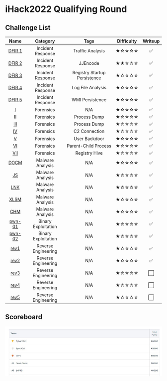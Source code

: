 # iHack2022 Qualifying Round

## Challenge List
| Name                    | Category          | Tags                         | Difficulty  | Writeup  |
|:-----------------------:|:-----------------:|:----------------------------:|:-----------:|:--------:|
| [DFIR 1](DFIR/DFIR%201) | Incident Response | Traffic Analysis             | ★☆☆☆☆    | ✅       |
| [DFIR 2](DFIR/DFIR%202) | Incident Response | JJEncode                     | ★★☆☆☆    | ✅       |
| [DFIR 3](DFIR/DFIR%203) | Incident Response | Registry Startup Persistence | ★☆☆☆☆    | ✅       |
| [DFIR 4](DFIR/DFIR%204) | Incident Response | Log File Analysis            | ★☆☆☆☆    | ✅       |
| [DFIR 5](DFIR/DFIR%205) | Incident Response | WMI Persistence              | ★☆☆☆☆    | ✅       |
| [I](forensics)          | Forensics         | N/A                          | ★☆☆☆☆    | ✅       |
| [II](forensics)         | Forensics         | Process Dump                 | ★☆☆☆☆    | ✅       |
| [III](forensics)        | Forensics         | Process Dump                 | ★☆☆☆☆    | ✅       |
| [IV](forensics)         | Forensics         | C2 Connection                | ★☆☆☆☆    | ✅       |
| [V](forensics)          | Forensics         | User Backdoor                | ★☆☆☆☆    | ✅       |
| [VI](forensics)         | Forensics         | Parent-Child Process         | ★☆☆☆☆    | ✅       |
| [VII](forensics)        | Forensics         | Registry Hive                | ★☆☆☆☆    | ✅       |
| [DOCM](malware/DOCM)    | Malware Analysis  | N/A                          | ★☆☆☆☆    | ✅       |
| [JS](malware/JS)        | Malware Analysis  | N/A                          | ★☆☆☆☆    | ✅       |
| [LNK](malware/LNK)      | Malware Analysis  | N/A                          | ★☆☆☆☆    | ✅       |
| [XLSM](malware/XLSM)    | Malware Analysis  | N/A                          | ★☆☆☆☆    | ✅       |
| [CHM](malware/CHM)      | Malware Analysis  | N/A                          | ★☆☆☆☆    | ✅       |
| [pwn-01](pwn/pwn-01)    | Binary Exploitation | N/A                        | ★☆☆☆☆    | ✅       |
| [pwn-02](pwn/pwn-02)    | Binary Exploitation | N/A                        | ★☆☆☆☆    | ✅       |
| [rev1](rev/rev1)        | Reverse Engineering | N/A                        | ★☆☆☆☆    | ✅       |
| [rev2](rev/rev2)        | Reverse Engineering | N/A                        | ★☆☆☆☆    | ✅       |
| [rev3](rev/rev3)        | Reverse Engineering | N/A                        | ★☆☆☆☆    | ⬜       |
| [rev4](rev/rev4)        | Reverse Engineering | N/A                        | ★☆☆☆☆    | ⬜       |
| [rev5](rev/rev5)        | Reverse Engineering | N/A                        | ★☆☆☆☆    | ⬜       |

## Scoreboard
![Scoreboard](./Scoreboard.png)
